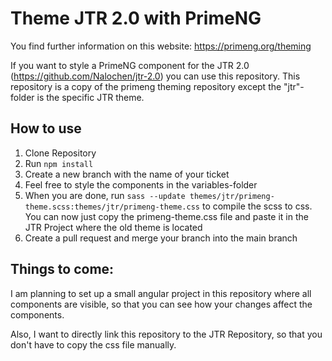 # Theme JTR 2.0 with PrimeNG

You find further information on this website: https://primeng.org/theming

If you want to style a PrimeNG component for the JTR 2.0 (https://github.com/Nalochen/jtr-2.0) you can use this repository.
This repository is a copy of the primeng theming repository except the "jtr"-folder is the specific JTR theme.

## How to use
1. Clone Repository
2. Run `npm install`
3. Create a new branch with the name of your ticket
4. Feel free to style the components in the variables-folder
5. When you are done, run `sass --update themes/jtr/primeng-theme.scss:themes/jtr/primeng-theme.css` to compile the scss to css.
   You can now just copy the primeng-theme.css file and paste it in the JTR Project where the old theme is located
6. Create a pull request and merge your branch into the main branch

## Things to come:

I am planning to set up a small angular project in this repository where all components are visible,
so that you can see how your changes affect the components.

Also, I want to directly link this repository to the JTR Repository, so that you don't have to copy the css file manually.

